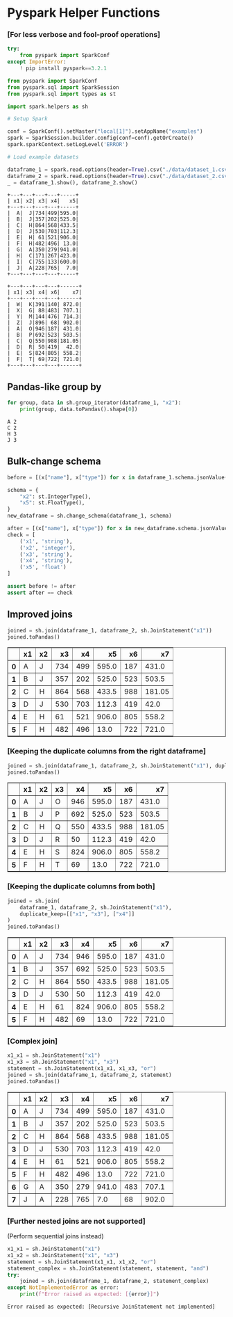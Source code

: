 # Pyspark Helper Functions
### [For less verbose and fool-proof operations]


```python
try:
    from pyspark import SparkConf
except ImportError:
    ! pip install pyspark==3.2.1

from pyspark import SparkConf
from pyspark.sql import SparkSession
from pyspark.sql import types as st

import spark.helpers as sh
```


```python
# Setup Spark

conf = SparkConf().setMaster("local[1]").setAppName("examples")
spark = SparkSession.builder.config(conf=conf).getOrCreate()
spark.sparkContext.setLogLevel('ERROR')
```


```python
# Load example datasets

dataframe_1 = spark.read.options(header=True).csv("./data/dataset_1.csv")
dataframe_2 = spark.read.options(header=True).csv("./data/dataset_2.csv")
_ = dataframe_1.show(), dataframe_2.show()
```

    +---+---+---+---+-----+
    | x1| x2| x3| x4|   x5|
    +---+---+---+---+-----+
    |  A|  J|734|499|595.0|
    |  B|  J|357|202|525.0|
    |  C|  H|864|568|433.5|
    |  D|  J|530|703|112.3|
    |  E|  H| 61|521|906.0|
    |  F|  H|482|496| 13.0|
    |  G|  A|350|279|941.0|
    |  H|  C|171|267|423.0|
    |  I|  C|755|133|600.0|
    |  J|  A|228|765|  7.0|
    +---+---+---+---+-----+
    
    +---+---+---+---+------+
    | x1| x3| x4| x6|    x7|
    +---+---+---+---+------+
    |  W|  K|391|140| 872.0|
    |  X|  G| 88|483| 707.1|
    |  Y|  M|144|476| 714.3|
    |  Z|  J|896| 68| 902.0|
    |  A|  O|946|187| 431.0|
    |  B|  P|692|523| 503.5|
    |  C|  Q|550|988|181.05|
    |  D|  R| 50|419|  42.0|
    |  E|  S|824|805| 558.2|
    |  F|  T| 69|722| 721.0|
    +---+---+---+---+------+
    


## Pandas-like group by


```python
for group, data in sh.group_iterator(dataframe_1, "x2"):
    print(group, data.toPandas().shape[0])
```

    A 2
    C 2
    H 3
    J 3


## Bulk-change schema


```python
before = [(x["name"], x["type"]) for x in dataframe_1.schema.jsonValue()["fields"]]

schema = {
    "x2": st.IntegerType(),
    "x5": st.FloatType(),
}
new_dataframe = sh.change_schema(dataframe_1, schema)

after = [(x["name"], x["type"]) for x in new_dataframe.schema.jsonValue()["fields"]]
check = [
    ('x1', 'string'),
    ('x2', 'integer'),
    ('x3', 'string'),
    ('x4', 'string'),
    ('x5', 'float')
]

assert before != after
assert after == check
```

## Improved joins


```python
joined = sh.join(dataframe_1, dataframe_2, sh.JoinStatement("x1"))
joined.toPandas()
```




<div>

<table border="1" class="dataframe">
  <thead>
    <tr style="text-align: right;">
      <th></th>
      <th>x1</th>
      <th>x2</th>
      <th>x3</th>
      <th>x4</th>
      <th>x5</th>
      <th>x6</th>
      <th>x7</th>
    </tr>
  </thead>
  <tbody>
    <tr>
      <th>0</th>
      <td>A</td>
      <td>J</td>
      <td>734</td>
      <td>499</td>
      <td>595.0</td>
      <td>187</td>
      <td>431.0</td>
    </tr>
    <tr>
      <th>1</th>
      <td>B</td>
      <td>J</td>
      <td>357</td>
      <td>202</td>
      <td>525.0</td>
      <td>523</td>
      <td>503.5</td>
    </tr>
    <tr>
      <th>2</th>
      <td>C</td>
      <td>H</td>
      <td>864</td>
      <td>568</td>
      <td>433.5</td>
      <td>988</td>
      <td>181.05</td>
    </tr>
    <tr>
      <th>3</th>
      <td>D</td>
      <td>J</td>
      <td>530</td>
      <td>703</td>
      <td>112.3</td>
      <td>419</td>
      <td>42.0</td>
    </tr>
    <tr>
      <th>4</th>
      <td>E</td>
      <td>H</td>
      <td>61</td>
      <td>521</td>
      <td>906.0</td>
      <td>805</td>
      <td>558.2</td>
    </tr>
    <tr>
      <th>5</th>
      <td>F</td>
      <td>H</td>
      <td>482</td>
      <td>496</td>
      <td>13.0</td>
      <td>722</td>
      <td>721.0</td>
    </tr>
  </tbody>
</table>
</div>



### [Keeping the duplicate columns from the right dataframe]


```python
joined = sh.join(dataframe_1, dataframe_2, sh.JoinStatement("x1"), duplicate_keep="right")
joined.toPandas()
```




<div>

<table border="1" class="dataframe">
  <thead>
    <tr style="text-align: right;">
      <th></th>
      <th>x1</th>
      <th>x2</th>
      <th>x3</th>
      <th>x4</th>
      <th>x5</th>
      <th>x6</th>
      <th>x7</th>
    </tr>
  </thead>
  <tbody>
    <tr>
      <th>0</th>
      <td>A</td>
      <td>J</td>
      <td>O</td>
      <td>946</td>
      <td>595.0</td>
      <td>187</td>
      <td>431.0</td>
    </tr>
    <tr>
      <th>1</th>
      <td>B</td>
      <td>J</td>
      <td>P</td>
      <td>692</td>
      <td>525.0</td>
      <td>523</td>
      <td>503.5</td>
    </tr>
    <tr>
      <th>2</th>
      <td>C</td>
      <td>H</td>
      <td>Q</td>
      <td>550</td>
      <td>433.5</td>
      <td>988</td>
      <td>181.05</td>
    </tr>
    <tr>
      <th>3</th>
      <td>D</td>
      <td>J</td>
      <td>R</td>
      <td>50</td>
      <td>112.3</td>
      <td>419</td>
      <td>42.0</td>
    </tr>
    <tr>
      <th>4</th>
      <td>E</td>
      <td>H</td>
      <td>S</td>
      <td>824</td>
      <td>906.0</td>
      <td>805</td>
      <td>558.2</td>
    </tr>
    <tr>
      <th>5</th>
      <td>F</td>
      <td>H</td>
      <td>T</td>
      <td>69</td>
      <td>13.0</td>
      <td>722</td>
      <td>721.0</td>
    </tr>
  </tbody>
</table>
</div>



### [Keeping the duplicate columns from both]


```python
joined = sh.join(
    dataframe_1, dataframe_2, sh.JoinStatement("x1"), 
    duplicate_keep=[["x1", "x3"], ["x4"]]
)
joined.toPandas()
```




<div>

<table border="1" class="dataframe">
  <thead>
    <tr style="text-align: right;">
      <th></th>
      <th>x1</th>
      <th>x2</th>
      <th>x3</th>
      <th>x4</th>
      <th>x5</th>
      <th>x6</th>
      <th>x7</th>
    </tr>
  </thead>
  <tbody>
    <tr>
      <th>0</th>
      <td>A</td>
      <td>J</td>
      <td>734</td>
      <td>946</td>
      <td>595.0</td>
      <td>187</td>
      <td>431.0</td>
    </tr>
    <tr>
      <th>1</th>
      <td>B</td>
      <td>J</td>
      <td>357</td>
      <td>692</td>
      <td>525.0</td>
      <td>523</td>
      <td>503.5</td>
    </tr>
    <tr>
      <th>2</th>
      <td>C</td>
      <td>H</td>
      <td>864</td>
      <td>550</td>
      <td>433.5</td>
      <td>988</td>
      <td>181.05</td>
    </tr>
    <tr>
      <th>3</th>
      <td>D</td>
      <td>J</td>
      <td>530</td>
      <td>50</td>
      <td>112.3</td>
      <td>419</td>
      <td>42.0</td>
    </tr>
    <tr>
      <th>4</th>
      <td>E</td>
      <td>H</td>
      <td>61</td>
      <td>824</td>
      <td>906.0</td>
      <td>805</td>
      <td>558.2</td>
    </tr>
    <tr>
      <th>5</th>
      <td>F</td>
      <td>H</td>
      <td>482</td>
      <td>69</td>
      <td>13.0</td>
      <td>722</td>
      <td>721.0</td>
    </tr>
  </tbody>
</table>
</div>



### [Complex join]


```python
x1_x1 = sh.JoinStatement("x1")
x1_x3 = sh.JoinStatement("x1", "x3")
statement = sh.JoinStatement(x1_x1, x1_x3, "or")
joined = sh.join(dataframe_1, dataframe_2, statement)
joined.toPandas()
```




<div>

<table border="1" class="dataframe">
  <thead>
    <tr style="text-align: right;">
      <th></th>
      <th>x1</th>
      <th>x2</th>
      <th>x3</th>
      <th>x4</th>
      <th>x5</th>
      <th>x6</th>
      <th>x7</th>
    </tr>
  </thead>
  <tbody>
    <tr>
      <th>0</th>
      <td>A</td>
      <td>J</td>
      <td>734</td>
      <td>499</td>
      <td>595.0</td>
      <td>187</td>
      <td>431.0</td>
    </tr>
    <tr>
      <th>1</th>
      <td>B</td>
      <td>J</td>
      <td>357</td>
      <td>202</td>
      <td>525.0</td>
      <td>523</td>
      <td>503.5</td>
    </tr>
    <tr>
      <th>2</th>
      <td>C</td>
      <td>H</td>
      <td>864</td>
      <td>568</td>
      <td>433.5</td>
      <td>988</td>
      <td>181.05</td>
    </tr>
    <tr>
      <th>3</th>
      <td>D</td>
      <td>J</td>
      <td>530</td>
      <td>703</td>
      <td>112.3</td>
      <td>419</td>
      <td>42.0</td>
    </tr>
    <tr>
      <th>4</th>
      <td>E</td>
      <td>H</td>
      <td>61</td>
      <td>521</td>
      <td>906.0</td>
      <td>805</td>
      <td>558.2</td>
    </tr>
    <tr>
      <th>5</th>
      <td>F</td>
      <td>H</td>
      <td>482</td>
      <td>496</td>
      <td>13.0</td>
      <td>722</td>
      <td>721.0</td>
    </tr>
    <tr>
      <th>6</th>
      <td>G</td>
      <td>A</td>
      <td>350</td>
      <td>279</td>
      <td>941.0</td>
      <td>483</td>
      <td>707.1</td>
    </tr>
    <tr>
      <th>7</th>
      <td>J</td>
      <td>A</td>
      <td>228</td>
      <td>765</td>
      <td>7.0</td>
      <td>68</td>
      <td>902.0</td>
    </tr>
  </tbody>
</table>
</div>



### [Further nested joins are not supported]
(Perform sequential joins instead)


```python
x1_x1 = sh.JoinStatement("x1")
x1_x2 = sh.JoinStatement("x1", "x3")
statement = sh.JoinStatement(x1_x1, x1_x2, "or")
statement_complex = sh.JoinStatement(statement, statement, "and")
try:
    joined = sh.join(dataframe_1, dataframe_2, statement_complex)
except NotImplementedError as error:
    print(f"Error raised as expected: [{error}]")
```

    Error raised as expected: [Recursive JoinStatement not implemented]
